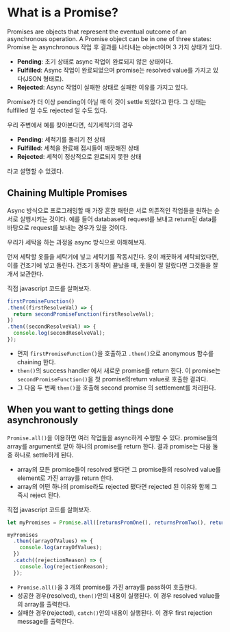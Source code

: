 # What is a Promise?

Promises are objects that represent the eventual outcome of an asynchronous operation. A Promise object can be in one of three states:
Promise 는 asynchronous 작업 후 결과를 나타내는 object이며 3 가지 상태가 있다.

- **Pending**: 초기 상태로 async 작업이 완료되지 않은 상태이다.
- **Fulfilled**: Async 작업이 완료되었으며 promise는 resolved value를 가지고 있다(JSON 형태로).
- **Rejected**: Async 작업이 실패한 상태로 실패한 이유를 가지고 있다.

Promise가 더 이상 pending이 아닐 때 이 것이 settle 되었다고 한다. 그 상태는 fulfilled 일 수도 rejected 일 수도 있다.

우리 주변에서 예를 찾아본다면, 식기세척기의 경우

- **Pending**: 세척기를 돌리기 전 상태
- **Fulfilled**: 세척을 완료해 접시들이 깨끗해진 상태
- **Rejected**: 세척이 정상적으로 완료되지 못한 상태

라고 설명할 수 있겠다.

## Chaining Multiple Promises

Async 방식으로 프로그래밍할 때 가장 흔한 패턴은 서로 의존적인 작업들을 원하는 순서로 실행시키는 것이다.
예를 들어 database에 request를 보내고 return된 data를 바탕으로 request를 보내는 경우가 있을 것이다.

우리가 세탁을 하는 과정을 async 방식으로 이해해보자.

먼저 세탁할 옷들을 세탁기에 넣고 세탁기를 작동시킨다.
옷이 깨끗하게 세탁되었다면, 이를 건조기에 넣고 돌린다.
건조기 동작이 끝났을 때, 옷들이 잘 말랐다면 그것들을 잘 개서 보관한다.

직접 javascript 코드를 살펴보자.

``` javascript
firstPromiseFunction()
.then((firstResolveVal) => {
  return secondPromiseFunction(firstResolveVal);
})
.then((secondResolveVal) => {
  console.log(secondResolveVal);
});
```

- 먼저 `firstPromiseFunction()`을 호출하고 `.then()`으로 anonymous 함수를 chaining 한다.
- `then()`의 success handler 에서 새로운 promise를 return 한다. 이 promise는 `secondPromiseFunction()`을 첫 promise의return value로 호출한 결과다.
- 그 다음 두 번째 `then()`을 호출해 second promise 의 settlement를 처리한다.

## When you want to getting things done asynchronously

`Promise.all()`을 이용하면 여러 작업들을 async하게 수행할 수 있다.
promise들의 array를 argument로 받아 하나의 promise를 return 한다.
결과 promise는 다음 둘 중 하나로 settle하게 된다.

- array의 모든 promise들이 resolved 됐다면 그 promise들의 resolved value를 element로 가진 array를 return 한다.
- array의 어떤 하나의 promise라도 rejected 됐다면 rejected 된 이유와 함께 그 즉시 reject 된다.

직접 javascript 코드를 살펴보자.

``` javascript
let myPromises = Promise.all([returnsPromOne(), returnsPromTwo(), returnsPromThree()]);

myPromises
  .then((arrayOfValues) => {
    console.log(arrayOfValues);
  })
  .catch((rejectionReason) => {
    console.log(rejectionReason);
  });
```

- `Promise.all()`을 3 개의 promise를 가진 array를 pass하여 호출한다.
- 성공한 경우(resolved),  `then()`안의 내용이 실행된다. 이 경우 resolved value들의 array를 출력한다.
- 실패한 경우(rejected), `catch()`안의 내용이 실행된다. 이 경우 first rejection message를 출력한다.

